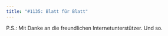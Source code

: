 ```yaml
---
title: "#1135: Blatt für Blatt"
---
```


P.S.: Mit Danke an die freundlichen Internetunterstützer. Und so.
